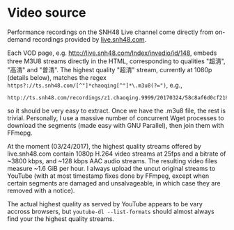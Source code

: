 # Video source

Performance recordings on the SNH48 Live channel come directly from on-demand recordings provided by [live.snh48.com](http://live.snh48.com/).

Each VOD page, e.g. <http://live.snh48.com/Index/invedio/id/148>, embeds three M3U8 streams directly in the HTML, corresponding to qualities "超清", "高清" and "普清". The highest quality "超清" stream, currently at 1080p (details below), matches the regex `https?://ts.snh48.com/[^"]*chaoqing[^"]*\.m3u8(?=")`, e.g.,

    http://ts.snh48.com/recordings/z1.chaoqing.9999/20170324/58c8af6d0cf2189f10317548.m3u8

so it should be very easy to extract. Once we have the .m3u8 file, the rest is trivial. Personally, I use a massive number of concurrent Wget processes to download the segments (made easy with GNU Parallel), then join them with FFmepg.

At the moment (03/24/2017), the highest quality streams offered by live.snh48.com contain 1080p H.264 video streams at 25fps and a bitrate of ~3800 kbps, and ~128 kbps AAC audio streams. The resulting video files measure ~1.6 GiB per hour. I always upload the uncut original streams to YouTube (with at most timestamp fixes done by FFmpeg, except when certain segments are damaged and unsalvageable, in which case they are removed with a notice).

The actual highest quality as served by YouTube appears to be vary accross browsers, but `youtube-dl --list-formats` should almost always find your the highest quality streams.

